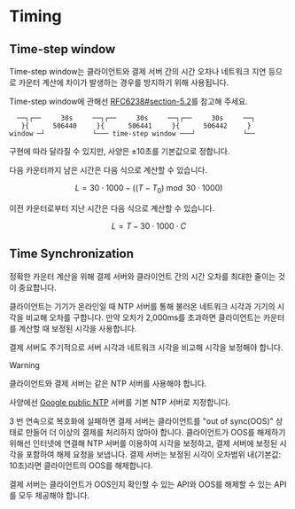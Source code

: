 # Timing

## Time-step window

Time-step window는 클라이언트와 결제 서버 간의 시간 오차나 네트워크 지연 등으로 카운터 계산에 차이가 발생하는 경우를 방지하기 위해 사용됩니다.

Time-step window에 관해선 [RFC6238#section-5.2](https://datatracker.ietf.org/doc/html/rfc6238#section-5.2)를 참고해 주세요.

```text
  ──┐┌──     30s     ──┐┌──     30s     ──┐┌──     30s     ──┐
   }{      506440     }{      506441     }{      506442     }
window ─┘            └─── time-step window ───┘            └──
```

구현에 따라 달라질 수 있지만, 사양은 ±10초를 기본값으로 정합니다.

다음 카운터까지 남은 시간은 다음 식으로 계산할 수 있습니다.

$$
L = 30\cdot1000-((T-T_{0})\bmod30\cdot1000)
$$

이전 카운터로부터 지난 시간은 다음 식으로 계산할 수 있습니다.

$$
L = T-30\cdot1000\cdot{C}
$$


## Time Synchronization

정확한 카운터 계산을 위해 결제 서버와 클라이언트 간의 시간 오차를 최대한 줄이는 것이 중요합니다.

클라이언트는 기기가 온라인일 때 NTP 서버를 통해 불러온 네트워크 시각과 기기의 시각을 비교해 오차를 구합니다.
만약 오차가 2,000ms를 초과하면 클라이언트는 카운터를 계산할 때 보정된 시각을 사용합니다.

결제 서버도 주기적으로 서버 시각과 네트워크 시각을 비교해 시각을 보정해야 합니다.

> [!WARNING]
> 클라이언트와 결제 서버는 같은 NTP 서버를 사용해야 합니다.
> 
> 사양에선 [Google public NTP](https://developers.google.com/time) 서버를 기본 NTP 서버로 지정합니다.

3 번 연속으로 복호화에 실패하면 결제 서버는 클라이언트를 "out of sync(OOS)" 상태로 만들어 더 이상의 결제를 처리하지 않아야 합니다.
클라이언트가 OOS를 해제하기 위해선 인터넷에 연결해 NTP 서버를 이용하여 시각을 보정하고, 결제 서버에 보정된 시각을 포함하여 해제 요청을 보냅니다. 결제 서버는 보정된 시각이 오차범위 내(기본값: 10초)라면 클라이언트의 OOS를 해제합니다.

결제 서버는 클라이언트가 OOS인지 확인할 수 있는 API와 OOS를 해제할 수 있는 API를 모두 제공해야 합니다.
